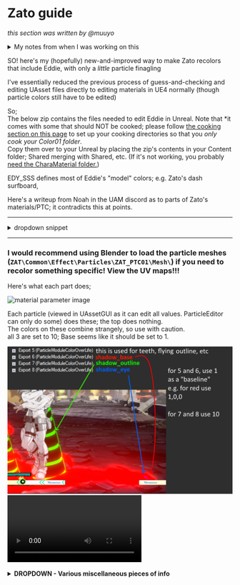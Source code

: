 # Zato guide
*this section was written by @muuyo*

<details> <summary> My notes from when I was working on this</summary>
<hr>
okay so  
gonna begin by referencing this snippet from the UAM discord;



hm. okay so  
looking in the UE4 red project  
all these materials aren't, like, placeholders; these all instance correctly to the normal materials which are fully implemented.  
this means i might just be able to cook the Zato folder directly, and I *never* have to change anything? like no uassets??  
we might be so back?  

E: lol past muuyo was completely wrong. zato has a good few special materials. however, you CAN just make a material with the same params and then it works if you don't actually cook that.  
ERGOOO, i made a few custom mats and now you can cook without as much asset editing!

okay notes to self
package the charamatetrial/edy folder
**package M_Glow**

</details>

SO! here's my (hopefully) new-and-improved way to make Zato recolors that include Eddie, with only a *little* particle finagling

I've essentially reduced the previous process of guess-and-checking and editing UAsset files directly to editing materials in UE4 normally (though particle colors still have to be edited)

So;  
The below zip contains the files needed to edit Eddie in Unreal. Note that *it comes with some that should NOT be cooked; please follow [the cooking section on this page](../ue4/unreal-exporting.md) to set up your cooking directories so that you *only cook your Color01 folder*.  
Copy them over to your Unreal by placing the zip's contents in your Content folder; Shared merging with Shared, etc. (If it's not working, you probably [need the CharaMaterial folder.](../ue4/getting-unreal.md))  

EDY_SSS defines most of Eddie's "model" colors; e.g. Zato's dash surfboard, 

Here's a writeup from Noah in the UAM discord as to parts of Zato's materials/PTC; it contradicts this at points.
<hr>
<details> <summary> dropdown snippet</summary>

MI_EDY_BASE  
Taste_color: Main Eddie color  
OutlineColor - Probably invisible as a fade-to  
MI_EDY_OUTLINE  
OutlineColor - Probably invisible as a fade-to  
OutlineColorEx - Primary outline color  
MI_EDY_UNIQUE_A  
Taste_Color - Executor spine and eyes  
OutlineColor - Mirage effect on Zato outline on things like flight  
OutlinecolorEx - Mirage effect on Zato outline on things like flight  
MI_EDY_UNIQUE_B  
Color - Markings on Eddie, some Eddie eyes  
PTCColorAndMaterial  
0 - Probably invisible as a fade-to  
10 - Puddle  
11 - Executor outline, some transitions from Eddie to Zato like landing animation  
12 - Dark Eddie details like mouth and the shadow's eyes on 2H / attached normals  
EDY_BASE  
Texture file - Mesh texture for things like Drunkard Shade's mouth interior, j.S and j.D mouth, BTL. Important to keep as just flat colors.  

NOTES
2P and 5P are governed by MI_EDY_BASE. 
2S is PTC 10 [THIS IS WRONG!]
</details>
<hr>

### I would recommend using Blender to load the particle meshes (`ZAT\Common\Effect\Particles\ZAT_PTC01\Mesh\`) if you need to recolor something specific! View the UV maps!!! 

Here's what each part does;

![material parameter image](image-1.png)

Each particle (viewed in UAssetGUI as it can edit all values. ParticleEditor can only do some) does these; the top does nothing.  
The colors on these combine strangely, so use with caution.  
all 3 are set to 10; Base seems like it should be set to 1.

![particles](image.png)
<video controls src="2025-02-21 00-36-26.mp4" title="zatocolors"></video>

<details><summary><b> DROPDOWN - Various miscellaneous pieces of info</b> </summary>
Here's what each of Zato's animations look like with the SSS set to a rainbow gradient, like so (all of Zato's particle/mat colors are set to gold and white, for a recolor):  

<img src="image-2.png" height="200">
<video controls src="ZatoRainbowStuff.mp4" title="RainbowVideo"></video>

Here's the frog's mouth and the 2s hand since they were driving me insane;
![alt text](image-3.png)
</details>

